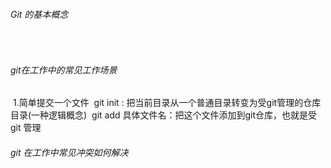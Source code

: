 ###### Git 的基本概念

​		





###### git在工作中的常见工作场景

​		1.简单提交一个文件
​				git init : 把当前目录从一个普通目录转变为受git管理的仓库目录(一种逻辑概念)
​				git add  具体文件名：把这个文件添加到git仓库，也就是受git 管理
​				





###### git 在工作中常见冲突如何解决